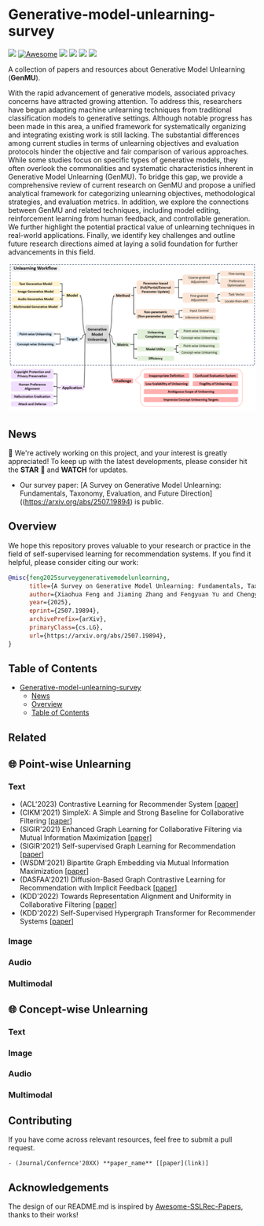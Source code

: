# Generative-model-unlearning-survey
[![](https://img.shields.io/badge/📑-Survey_Paper-blue)](https://arxiv.org/abs/2507.19894)
[![Awesome](https://awesome.re/badge.svg)](https://github.com/caxLee/Generative-model-unlearning-survey)
![](https://img.shields.io/github/last-commit/caxLee/Generative-model-unlearning-survey?color=green)
![](https://img.shields.io/badge/PRs-Welcome-red)
![](https://img.shields.io/github/stars/caxLee/Generative-model-unlearning-survey?color=yellow)
![](https://img.shields.io/github/forks/caxLee/Generative-model-unlearning-survey?color=lightblue)


A collection of papers and resources about  Generative Model Unlearning (**GenMU**).

With the rapid advancement of generative models, associated privacy concerns have attracted growing attention. To address this,
researchers have begun adapting machine unlearning techniques from traditional classification models to generative settings. Although
notable progress has been made in this area, a unified framework for systematically organizing and integrating existing work is still
lacking. The substantial differences among current studies in terms of unlearning objectives and evaluation protocols hinder the
objective and fair comparison of various approaches. While some studies focus on specific types of generative models, they often
overlook the commonalities and systematic characteristics inherent in Generative Model Unlearning (GenMU). To bridge this gap,
we provide a comprehensive review of current research on GenMU and propose a unified analytical framework for categorizing
unlearning objectives, methodological strategies, and evaluation metrics. In addition, we explore the connections between GenMU and
related techniques, including model editing, reinforcement learning from human feedback, and controllable generation. We further
highlight the potential practical value of unlearning techniques in real-world applications. Finally, we identify key challenges and
outline future research directions aimed at laying a solid foundation for further advancements in this field.

<p align="center">
<img src="fig/framework.png" alt="Framework" />
</p>

## News
🤗 We're actively working on this project, and your interest is greatly appreciated! To keep up with the latest developments, please consider hit the **STAR** 🌟 and **WATCH** for updates.
* Our survey paper: [A Survey on Generative Model Unlearning: Fundamentals, Taxonomy, Evaluation, and Future Direction]((https://arxiv.org/abs/2507.19894) is public.

## Overview



We hope this repository proves valuable to your research or practice in the field of self-supervised learning for recommendation systems. If you find it helpful, please consider citing our work:
```bibtex
@misc{feng2025surveygenerativemodelunlearning,
      title={A Survey on Generative Model Unlearning: Fundamentals, Taxonomy, Evaluation, and Future Direction}, 
      author={Xiaohua Feng and Jiaming Zhang and Fengyuan Yu and Chengye Wang and Li Zhang and Kaixiang Li and Yuyuan Li and Chaochao Chen and Jianwei Yin},
      year={2025},
      eprint={2507.19894},
      archivePrefix={arXiv},
      primaryClass={cs.LG},
      url={https://arxiv.org/abs/2507.19894}, 
}
```

## Table of Contents
- [Generative-model-unlearning-survey](#generative-model-unlearning-survey)
  - [News](#news)
  - [Overview](#overview)
  - [Table of Contents](#table-of-contents)
 

## Related 

## 🌐 Point-wise Unlearning
### Text
- (ACL'2023) Contrastive Learning for Recommender System [[paper](https://arxiv.org/abs/2101.01317)]
- (CIKM'2021) SimpleX: A Simple and Strong Baseline for Collaborative Filtering [[paper](https://dl.acm.org/doi/abs/10.1145/3459637.3482297)]
- (SIGIR'2021) Enhanced Graph Learning for Collaborative Filtering via Mutual Information Maximization [[paper](https://dl.acm.org/doi/abs/10.1145/3404835.3462928)]
- (SIGIR'2021) Self-supervised Graph Learning for Recommendation [[paper](https://dl.acm.org/doi/abs/10.1145/3404835.3462862)]
- (WSDM'2021) Bipartite Graph Embedding via Mutual Information Maximization [[paper](https://dl.acm.org/doi/abs/10.1145/3437963.3441783)]
- (DASFAA'2021) Diffusion-Based Graph Contrastive Learning for Recommendation with Implicit Feedback [[paper](https://link.springer.com/chapter/10.1007/978-3-031-00126-0_15)]
- (KDD'2022) Towards Representation Alignment and Uniformity in Collaborative Filtering [[paper](https://dl.acm.org/doi/abs/10.1145/3534678.3539253)]
- (KDD'2022) Self-Supervised Hypergraph Transformer for Recommender Systems [[paper](https://dl.acm.org/doi/abs/10.1145/3534678.3539473)]
### Image

### Audio

### Multimodal


## 🌐 Concept-wise Unlearning
### Text

### Image

### Audio

### Multimodal


## Contributing
If you have come across relevant resources, feel free to submit a pull request.
```
- (Journal/Confernce'20XX) **paper_name** [[paper](link)]
```



## Acknowledgements
The design of our README.md is inspired by [Awesome-SSLRec-Papers](https://github.com/HKUDS/Awesome-SSLRec-Papers), thanks to their works!
